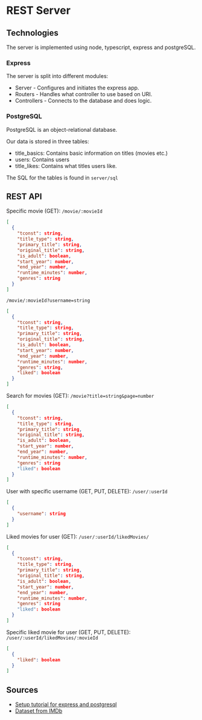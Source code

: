 # REST Server

## Technologies

The server is implemented using node, typescript, express and postgreSQL.

### Express

The server is split into different modules:
* Server - Configures and initiates the express app.
* Routers - Handles what controller to use based on URI.
* Controllers - Connects to the database and does logic.

### PostgreSQL

PostgreSQL is an object-relational database.

Our data is stored in three tables:
* title_basics: Contains basic information on titles (movies etc.)
* users: Contains users
* title_likes: Contains what titles users like.

The SQL for the tables is found in `server/sql`

## REST API

Specific movie (GET):
`/movie/:movieId`
```json
[
  {
    "tconst": string,
    "title_type": string,
    "primary_title": string,
    "original_title": string,
    "is_adult": boolean,
    "start_year": number,
    "end_year": number,
    "runtime_minutes": number,
    "genres": string
  }
]
```
`/movie/:movieId?username=string`
```json
[
  {
    "tconst": string,
    "title_type": string,
    "primary_title": string,
    "original_title": string,
    "is_adult": boolean,
    "start_year": number,
    "end_year": number,
    "runtime_minutes": number,
    "genres": string,
    "liked": boolean
  }
]
```

Search for movies (GET):
`/movie?title=string&page=number`
```json
[
  {
    "tconst": string,
    "title_type": string,
    "primary_title": string,
    "original_title": string,
    "is_adult": boolean,
    "start_year": number,
    "end_year": number,
    "runtime_minutes": number,
    "genres": string
    "liked": boolean
  }
]
```

User with specific username (GET, PUT, DELETE):
`/user/:userId`
```json
[
  {
    "username": string
  }
]
```

Liked movies for user (GET):
`/user/:userId/likedMovies/`
```json
[
  {
    "tconst": string,
    "title_type": string,
    "primary_title": string,
    "original_title": string,
    "is_adult": boolean,
    "start_year": number,
    "end_year": number,
    "runtime_minutes": number,
    "genres": string
    "liked": boolean
  }
]
```

Specific liked movie for user (GET, PUT, DELETE):
`/user/:userId/likedMovies/:movieId`
```json
[
  {
    "liked": boolean
  }
]
```

## Sources
* [Setup tutorial for express and postgresql](https://medium.com/nsoft/building-and-running-nodejs-typescript-postgresql-application-with-docker-3878240a2f73)
* [Dataset from IMDb](https://www.imdb.com/interfaces/)
